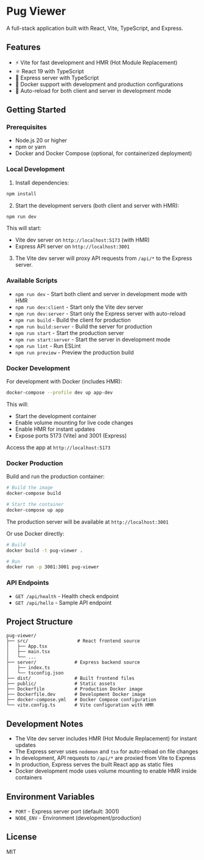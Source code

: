 # Pug Viewer

A full-stack application built with React, Vite, TypeScript, and Express.

## Features

- ⚡️ Vite for fast development and HMR (Hot Module Replacement)
- ⚛️ React 19 with TypeScript
- 🚀 Express server with TypeScript
- 🐳 Docker support with development and production configurations
- 🔄 Auto-reload for both client and server in development mode

## Getting Started

### Prerequisites

- Node.js 20 or higher
- npm or yarn
- Docker and Docker Compose (optional, for containerized deployment)

### Local Development

1. Install dependencies:

```bash
npm install
```

2. Start the development servers (both client and server with HMR):

```bash
npm run dev
```

This will start:

- Vite dev server on `http://localhost:5173` (with HMR)
- Express API server on `http://localhost:3001`

3. The Vite dev server will proxy API requests from `/api/*` to the Express server.

### Available Scripts

- `npm run dev` - Start both client and server in development mode with HMR
- `npm run dev:client` - Start only the Vite dev server
- `npm run dev:server` - Start only the Express server with auto-reload
- `npm run build` - Build the client for production
- `npm run build:server` - Build the server for production
- `npm run start` - Start the production server
- `npm run start:server` - Start the server in development mode
- `npm run lint` - Run ESLint
- `npm run preview` - Preview the production build

### Docker Development

For development with Docker (includes HMR):

```bash
docker-compose --profile dev up app-dev
```

This will:

- Start the development container
- Enable volume mounting for live code changes
- Enable HMR for instant updates
- Expose ports 5173 (Vite) and 3001 (Express)

Access the app at `http://localhost:5173`

### Docker Production

Build and run the production container:

```bash
# Build the image
docker-compose build

# Start the container
docker-compose up app
```

The production server will be available at `http://localhost:3001`

Or use Docker directly:

```bash
# Build
docker build -t pug-viewer .

# Run
docker run -p 3001:3001 pug-viewer
```

### API Endpoints

- `GET /api/health` - Health check endpoint
- `GET /api/hello` - Sample API endpoint

## Project Structure

```
pug-viewer/
├── src/                  # React frontend source
│   ├── App.tsx
│   ├── main.tsx
│   └── ...
├── server/              # Express backend source
│   ├── index.ts
│   └── tsconfig.json
├── dist/                # Built frontend files
├── public/              # Static assets
├── Dockerfile           # Production Docker image
├── Dockerfile.dev       # Development Docker image
├── docker-compose.yml   # Docker Compose configuration
└── vite.config.ts       # Vite configuration with HMR
```

## Development Notes

- The Vite dev server includes HMR (Hot Module Replacement) for instant updates
- The Express server uses `nodemon` and `tsx` for auto-reload on file changes
- In development, API requests to `/api/*` are proxied from Vite to Express
- In production, Express serves the built React app as static files
- Docker development mode uses volume mounting to enable HMR inside containers

## Environment Variables

- `PORT` - Express server port (default: 3001)
- `NODE_ENV` - Environment (development/production)

## License

MIT
